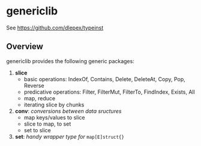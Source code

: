 # genericlib

See https://github.com/dlepex/typeinst

## Overview

genericlib provides the following generic packages:

1. **slice**
   - basic operations: IndexOf, Contains, Delete, DeleteAt, Copy, Pop, Reverse
   - predicative operations: Filter, FilterMut, FilterTo, FindIndex, Exists, All
   - map, reduce
   - iterating slice by chunks
2. **conv**: *conversions between data sructures*
	- map keys/values to slice
	- slice to map, to set
	- set to slice
3. **set**:	*handy wrapper type for* ```map[E]struct{}```
